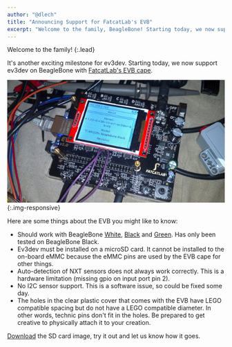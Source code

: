 ```yaml
---
author: "@dlech"
title: "Announcing Support for FatcatLab's EVB"
excerpt: "Welcome to the family, BeagleBone! Starting today, we now support ev3dev on the BeagleBone with FatcatLab's EVB cape."
---
```


Welcome to the family!
{:.lead}

It's another exciting milestone for ev3dev. Starting today, we now support
ev3dev on BeagleBone with [FatcatLab's EVB cape][EVB].

![EVB being hacked](/images/evb/evb-being-hacked.jpg){:.img-responsive}

Here are some things about the EVB you might like to know:

* Should work with BeagleBone [White], [Black] and [Green]. Has only been tested
  on BeagleBone Black.
* Ev3dev must be installed on a microSD card. It cannot be installed to the
  on-board eMMC because the eMMC pins are used by the EVB cape for other things.
* Auto-detection of NXT sensors does not always work correctly. This is a
  hardware limitation (missing gpio on input port pin 2).
* No I2C sensor support. This is a software issue, so could be fixed some day.
* The holes in the clear plastic cover that comes with the EVB have LEGO
  compatible spacing but do not have a LEGO compatible diameter. In other
  words, technic pins don't fit in the holes. Be prepared to get creative to
  physically attach it to your creation.

[Download] the SD card image, try it out and let us know how it goes.

[EVB]: http://fatcatlab.com/product/evb/
[White]: http://beagleboard.org/bone
[Black]: http://beagleboard.org/black
[Green]: http://beagleboard.org/green
[Download]: https://github.com/ev3dev/ev3dev/releases/tag/evb-ev3dev-jessie-2016-01-25
